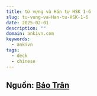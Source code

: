 ```yaml
---
title: từ vựng và Hán tự HSK 1-6
slug: tu-vung-va-Han-tu-HSK-1-6
date: 2025-02-01
description: ""
domain: ankivn.com
keywords:
  - ankivn
tags:
  - deck
  - chinese
---
```




<!--truncate-->

## Nguồn: [Bảo Trân](https://www.facebook.com/share/1EwwtBRK1H/)

